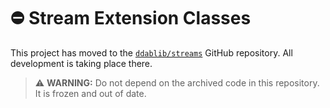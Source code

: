 # :no_entry: Stream Extension Classes

This project has moved to the [`ddablib/streams`](https://github.com/ddablib/streams) GitHub repository. All development is taking place there.

> :warning: **WARNING:** Do not depend on the archived code in this repository. It is frozen and out of date.
